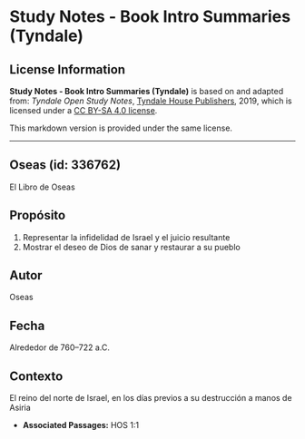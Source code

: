 # Study Notes - Book Intro Summaries (Tyndale)

## License Information

**Study Notes - Book Intro Summaries (Tyndale)** is based on and adapted from: _Tyndale Open Study Notes_, [Tyndale House Publishers](https://tyndaleopenresources.com/), 2019, which is licensed under a [CC BY-SA 4.0 license](https://creativecommons.org/licenses/by-sa/4.0/legalcode.en).

This markdown version is provided under the same license.



--------------------------------

## Oseas (id: 336762)

El Libro de Oseas

Propósito
---------

1. Representar la infidelidad de Israel y el juicio resultante
2. Mostrar el deseo de Dios de sanar y restaurar a su pueblo

Autor
-----

Oseas

Fecha
-----

Alrededor de 760–722 a.C.

Contexto
--------

El reino del norte de Israel, en los días previos a su destrucción a manos de Asiria

* **Associated Passages:** HOS 1:1

